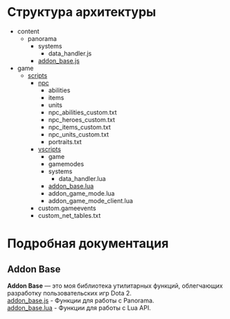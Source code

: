 # Структура архитектуры
- content
  - panorama
    - systems
      - data_handler.js
    - [addon_base.js](#addon_base)
- game
  - [scripts](#scripts)
    - [npc](#npc)
      - abilities
      - items
      - units
      - npc_abilities_custom.txt
      - npc_heroes_custom.txt
      - npc_items_custom.txt
      - npc_units_custom.txt
      - portraits.txt
    - [vscripts](#vscripts)
      - game
      - gamemodes
      - systems
        - data_handler.lua
      - [addon_base.lua](#Addon-Base)
      - addon_game_mode.lua
      - addon_game_mode_client.lua
    - custom.gameevents
    - custom_net_tables.txt

# Подробная документация

## Addon Base
**Addon Base** — это моя библиотека утилитарных функций, облегчающих разработку пользовательских игр Dota 2.
<br> [addon_base.js](../custom_game/content/panorama/addon_base.js) - Функции для работы с Panorama.
<br> [addon_base.lua](../custom_game/game/addon_base.lua) - Функции для работы с Lua API.
